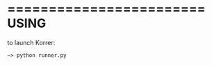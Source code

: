 ========================
USING
========================

to launch Korrer:

    ~> python runner.py

